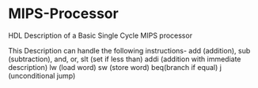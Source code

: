 # MIPS-Processor
HDL Description of a Basic Single Cycle MIPS processor

This Description can handle the following instructions- 
  add (addition),
  sub (subtraction),
  and,
  or,
  slt (set if less than)
  addi (addition with immediate description)
  lw (load word)
  sw (store word)
  beq(branch if equal)
  j (unconditional jump)
